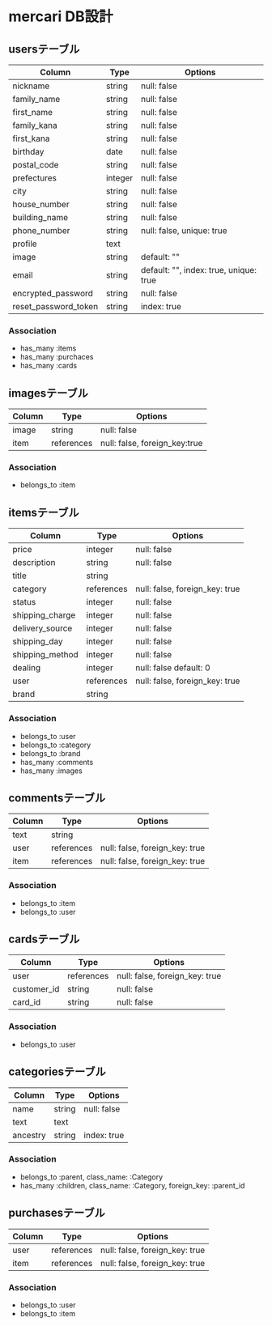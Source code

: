 # mercari  DB設計
## usersテーブル
|Column|Type|Options|
|------|----|-------|
|nickname|string|null: false|
|family_name|string|null: false|
|first_name|string|null: false|
|family_kana|string|null: false|
|first_kana|string|null: false|
|birthday|date|null: false|
|postal_code|string|null: false|
|prefectures|integer|null: false|
|city|string|null: false|
|house_number|string|null: false|
|building_name|string|null: false|
|phone_number|string|null: false, unique: true|
|profile|text||
|image|string|default: ""|
|email|string|default: "", index: true, unique: true|
|encrypted_password|string|null: false|
|reset_password_token|string|index: true|

### Association
- has_many :items
- has_many :purchaces
- has_many :cards
 
## imagesテーブル
|Column|Type|Options|
|------|----|-------|
|image|string|null: false|
|item|references|null: false, foreign_key:true|

### Association
- belongs_to :item
 
 
## itemsテーブル
|Column|Type|Options|
|------|----|-------|
|price|integer|null: false|
|description|string|null: false|
|title|string||null: false|null: false|
|category|references|null: false, foreign_key: true|
|status|integer|null: false|
|shipping_charge|integer|null: false|
|delivery_source|integer|null: false|
|shipping_day|integer|null: false|
|shipping_method|integer|null: false|
|dealing|integer|null: false default: 0|
|user|references|null: false, foreign_key: true|
|brand|string||
 
### Association
- belongs_to :user
- belongs_to :category
- belongs_to :brand
- has_many :comments
- has_many :images
 
## commentsテーブル
|Column|Type|Options|
|------|----|-------|
|text|string||null: false|
|user|references|null: false, foreign_key: true|
|item|references|null: false, foreign_key: true|

### Association
- belongs_to :item
- belongs_to :user
 
 
## cardsテーブル
|Column|Type|Options|
|------|----|-------|
|user|references|null: false, foreign_key: true|
|customer_id|string|null: false|
|card_id|string|null: false|

### Association
- belongs_to :user
 
## categoriesテーブル
|Column|Type|Options|
|------|----|-------|
|name|string|null: false|
|text|text||
|ancestry|string|index: true|

### Association
- belongs_to :parent, class_name: :Category
- has_many :children, class_name: :Category, foreign_key: :parent_id

## purchasesテーブル
|Column|Type|Options|
|------|----|-------|
|user|references|null: false, foreign_key: true|
|item|references|null: false, foreign_key: true|

### Association
- belongs_to :user
- belongs_to :item
